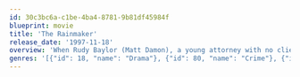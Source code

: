 ```yaml
---
id: 30c3bc6a-c1be-4ba4-8781-9b81df45984f
blueprint: movie
title: 'The Rainmaker'
release_date: '1997-11-18'
overview: 'When Rudy Baylor (Matt Damon), a young attorney with no clients, goes to work for a seedy ambulance chaser, he wants to help the parents of a terminally ill boy in their suit against an insurance company (represented by a ruthless Jon Voight). But to take on corporate America, Rudy and a scrappy paralegal (Danny DeVito) must open their own law firm.'
genres: '[{"id": 18, "name": "Drama"}, {"id": 80, "name": "Crime"}, {"id": 53, "name": "Thriller"}]'
---
```

